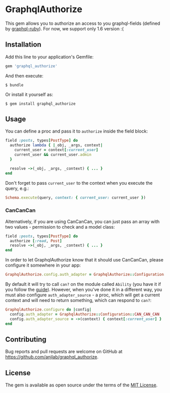 # GraphqlAuthorize

This gem allows you to authorize an access to you graphql-fields (defined by [graphql-ruby](https://github.com/rmosolgo/graphql-ruby)). For now, we support only 1.6 version :(

## Installation

Add this line to your application's Gemfile:

```ruby
gem 'graphql_authorize'
```

And then execute:

    $ bundle

Or install it yourself as:

    $ gem install graphql_authorize

## Usage

You can define a proc and pass it to `authorize` inside the field block:

```ruby
field :posts, types[PostType] do
  authorize lambda { |_obj, _args, context|
    current_user = context[:current_user]
    current_user && current_user.admin
  }

  resolve ->(_obj, _args, _context) { ... }
end
```

Don't forget to pass `current_user` to the context when you execute the query, e.g.:

```ruby
Schema.execute(query, context: { current_user: current_user })
```

### CanCanCan

Alternatively, if you are using CanCanCan, you can just pass an array with two values - permission to check and a model class:

```ruby
field :posts, types[PostType] do
  authorize [:read, Post]
  resolve ->(_obj, _args, _context) { ... }
end
```

In order to let GraphqlAuthorize know that it should use CanCanCan, please configure it somewhere in your app:

```ruby
GraphqlAuthorize.config.auth_adapter = GraphqlAuthorize::Configuration::CAN_CAN_CAN
```

By default it will try to call `can?` on the module called `Ability` (you have it if you follow the [guide](https://github.com/CanCanCommunity/cancancan/wiki/Defining-Abilities)). However, when you've done it in a different way, you must also configure `auth_adapter_source` - a proc, which will get a current context and will need to return something, which can respond to `can?`:

```ruby
GraphqlAuthorize.configure do |config|
  config.auth_adapter = GraphqlAuthorize::Configuration::CAN_CAN_CAN
  config.auth_adapter_source = ->(context) { context[:current_user] }
end
```

## Contributing

Bug reports and pull requests are welcome on GitHub at https://github.com/anjlab/graphql_authorize.

## License

The gem is available as open source under the terms of the [MIT License](https://opensource.org/licenses/MIT).
